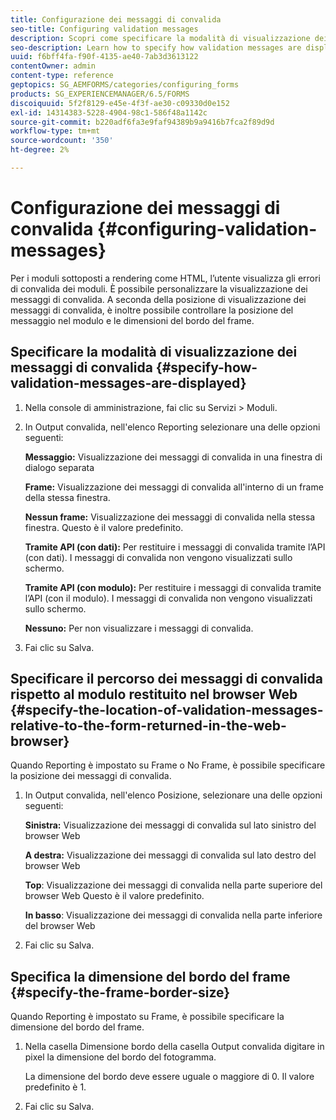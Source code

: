 ```yaml
---
title: Configurazione dei messaggi di convalida
seo-title: Configuring validation messages
description: Scopri come specificare la modalità di visualizzazione dei messaggi di convalida e la relativa posizione rispetto al modulo restituito nel browser Web.
seo-description: Learn how to specify how validation messages are displayed and their location relative to the form returned in the web browser.
uuid: f6bff4fa-f90f-4135-ae40-7ab3d3613122
contentOwner: admin
content-type: reference
geptopics: SG_AEMFORMS/categories/configuring_forms
products: SG_EXPERIENCEMANAGER/6.5/FORMS
discoiquuid: 5f2f8129-e45e-4f3f-ae30-c09330d0e152
exl-id: 14314383-5228-4904-98c1-586f48a1142c
source-git-commit: b220adf6fa3e9faf94389b9a9416b7fca2f89d9d
workflow-type: tm+mt
source-wordcount: '350'
ht-degree: 2%

---
```


# Configurazione dei messaggi di convalida {#configuring-validation-messages}

Per i moduli sottoposti a rendering come HTML, l’utente visualizza gli errori di convalida dei moduli. È possibile personalizzare la visualizzazione dei messaggi di convalida. A seconda della posizione di visualizzazione dei messaggi di convalida, è inoltre possibile controllare la posizione del messaggio nel modulo e le dimensioni del bordo del frame.

## Specificare la modalità di visualizzazione dei messaggi di convalida {#specify-how-validation-messages-are-displayed}

1. Nella console di amministrazione, fai clic su Servizi > Moduli.
1. In Output convalida, nell&#39;elenco Reporting selezionare una delle opzioni seguenti:

   **Messaggio:** Visualizzazione dei messaggi di convalida in una finestra di dialogo separata

   **Frame:** Visualizzazione dei messaggi di convalida all&#39;interno di un frame della stessa finestra.

   **Nessun frame:** Visualizzazione dei messaggi di convalida nella stessa finestra. Questo è il valore predefinito.

   **Tramite API (con dati):** Per restituire i messaggi di convalida tramite l’API (con dati). I messaggi di convalida non vengono visualizzati sullo schermo.

   **Tramite API (con modulo):** Per restituire i messaggi di convalida tramite l’API (con il modulo). I messaggi di convalida non vengono visualizzati sullo schermo.

   **Nessuno:** Per non visualizzare i messaggi di convalida.

1. Fai clic su Salva.

## Specificare il percorso dei messaggi di convalida rispetto al modulo restituito nel browser Web {#specify-the-location-of-validation-messages-relative-to-the-form-returned-in-the-web-browser}

Quando Reporting è impostato su Frame o No Frame, è possibile specificare la posizione dei messaggi di convalida.

1. In Output convalida, nell&#39;elenco Posizione, selezionare una delle opzioni seguenti:

   **Sinistra:** Visualizzazione dei messaggi di convalida sul lato sinistro del browser Web

   **A destra:** Visualizzazione dei messaggi di convalida sul lato destro del browser Web

   **Top**: Visualizzazione dei messaggi di convalida nella parte superiore del browser Web Questo è il valore predefinito.

   **In basso**: Visualizzazione dei messaggi di convalida nella parte inferiore del browser Web

1. Fai clic su Salva.

## Specifica la dimensione del bordo del frame {#specify-the-frame-border-size}

Quando Reporting è impostato su Frame, è possibile specificare la dimensione del bordo del frame.

1. Nella casella Dimensione bordo della casella Output convalida digitare in pixel la dimensione del bordo del fotogramma.

   La dimensione del bordo deve essere uguale o maggiore di 0. Il valore predefinito è 1.

1. Fai clic su Salva.
